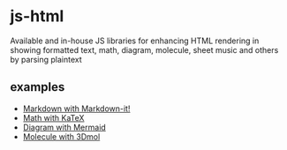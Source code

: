 # js-html
Available and in-house JS libraries for enhancing HTML rendering in showing formatted text, math, diagram, molecule, sheet music and others by parsing plaintext

## examples
+ [Markdown with Markdown-it!](html/markdown-it.html)
+ [Math with KaTeX](html/katex.html)
+ [Diagram with Mermaid](html/mermaid.html)
+ [Molecule with 3Dmol](html/3dmol.html)
